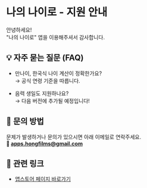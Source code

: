 # 나의 나이로 - 지원 안내

안녕하세요!  
"나의 나이로" 앱을 이용해주셔서 감사합니다.

## 💡 자주 묻는 질문 (FAQ)
- 만나이, 한국식 나이 계산이 정확한가요?  
 → 공식 연령 기준을 따릅니다.

- 음력 생일도 지원하나요?  
 → 다음 버전에 추가될 예정입니다!

## 📧 문의 방법
문제가 발생하거나 문의가 있으시면 아래 이메일로 연락주세요.  
**📩 apps.hongfilms@gmail.com**

## 🔗 관련 링크
- [앱스토어 페이지 바로가기](https://apps.apple.com/kr/app/%EB%82%98%EC%9D%98-%EB%82%98%EC%9D%B4%EB%A1%9C/id6744161188)
